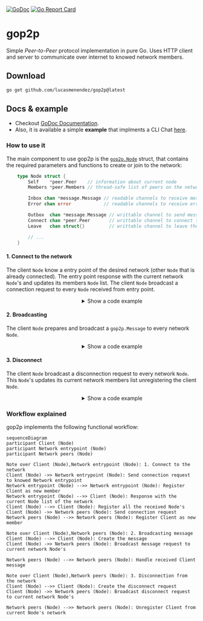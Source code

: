 [![GoDoc](https://godoc.org/github.com/lucasmenendez/gop2p?status.svg)](https://godoc.org/github.com/lucasmenendez/gop2p) [![Go Report Card](https://goreportcard.com/badge/github.com/lucasmenendez/gop2p)](https://goreportcard.com/report/github.com/lucasmenendez/gop2p)

# gop2p
Simple *Peer-to-Peer* protocol implementation in pure Go. Uses HTTP client and server to communicate over internet to knowed network members.

## Download
```bash
go get github.com/lucasmenendez/gop2p@latest
```

## Docs & example
- Checkout [GoDoc Documentation](https://godoc.org/github.com/lucasmenendez/gop2p).
- Also, it is available a simple **example** that implments a CLI Chat [here](example/cli-chat/).

### How to use it
The main component to use gop2p is the [`gop2p.Node`](pkg/node/node.go) struct, that contains the required parameters and functions to create or join to the network:

```go
    type Node struct {
        Self    *peer.Peer    // information about current node
        Members *peer.Members // thread-safe list of peers on the network

        Inbox chan *message.Message // readable channels to receive messages
        Error chan error            // readable channels to receive errors

        Outbox  chan *message.Message // writtable channel to send messages
        Connect chan *peer.Peer       // writtable channel to connect to a Peer
        Leave   chan struct{}         // writtable channel to leave the network

        // ...
    }
```

#### 1. Connect to the network
The client `Node` know a entry point of the desired network (other `Node` that is already connected). The entry point response with the current network `Node`'s and updates its members `Node` list. The client `Node` broadcast a connection request to every `Node` received from entry point.

<details>
<summary style="padding-left: 5vh">Show a code example</summary>

```go
package main

import (
	"log"

	"github.com/lucasmenendez/gop2p"
	"github.com/lucasmenendez/gop2p/pkg/message"
	"github.com/lucasmenendez/gop2p/pkg/peer"
)

func main() {
    // Init a new Node
    node := gop2p.StartLocalNode(5001) // Local Node
    // [FOR REMOTE CLIENT] node := gop2p.StartNode("0.0.0.0", 5001)
    defer node.Wait()

    // Connect to a network putting the entrypoint peer into the Node.Connect
    // channel
    node.Connect <- peer.Me(5000) // Local entry point Node
    // [REMOTE ENTRYPOINT] node.Connect <- peer.New("192.68.1.43", 5000)

    // Print incoming messages and errors. Every incoming message is populated
    // through Node.Inbox, and every error channel that occurs trough Node.Error
    // channel
    var logger = log.New(os.Stdout, "", 0)
    go func() {
        for {
            select {
            case msg := <-node.Inbox:
                logger.Printf("[%s] -> %s\n", msg.From.String(), string(msg.Data))
            case err := <-node.Error:
                logger.Fatalln(err)
            }
        }
    }()

    // ...
}
```
</details>

#### 2. Broadcasting 
The client `Node` prepares and broadcast a `gop2p.Message` to every network `Node`.

<details>
<summary style="padding-left: 5vh">Show a code example</summary>

```go
package main

import (
	"log"

	"github.com/lucasmenendez/gop2p"
	"github.com/lucasmenendez/gop2p/pkg/message"
	"github.com/lucasmenendez/gop2p/pkg/peer"
)

func main() {
    // ...

    // Create a []byte message
    var data = []byte("Hello network!")
    // Create a message with Node.Self information as sender and the created 
    // data
    var msg = new(message.Message).SetFrom(node.Self).SetData(data)
    // Broadcast the message to the network putting it into the Node.Outbox 
    // channel
    node.Outbox <- msg

    // ...
}
```
</details>

#### 3. Disconnect 
The client `Node` broadcast a disconnection request to every network `Node`. This `Node`'s updates its current network members list unregistering the client `Node`.

<details>
<summary style="padding-left: 5vh">Show a code example</summary>

```go
package main

import (
	"log"

	"github.com/lucasmenendez/gop2p"
	"github.com/lucasmenendez/gop2p/pkg/message"
	"github.com/lucasmenendez/gop2p/pkg/peer"
)

func main() {
    // ...

    // Close the Node.Leave channel to disconnect from the network
    close(node.Leave)
}
```

</details>

### Workflow explained

gop2p implements the following functional workflow:

```mermaid
sequenceDiagram
participant Client (Node)
participant Network entrypoint (Node)
participant Network peers (Node)

Note over Client (Node),Network entrypoint (Node): 1. Connect to the network
Client (Node) ->> Network entrypoint (Node): Send connection request to knowed Network entrypoint
Network entrypoint (Node) -->> Network entrypoint (Node): Register Client as new member
Network entrypoint (Node) -->> Client (Node): Response with the current Node list of the network
Client (Node) -->> Client (Node): Register all the received Node's
Client (Node) ->> Network peers (Node): Send connection request
Network peers (Node) -->> Network peers (Node): Register Client as new member

Note over Client (Node),Network peers (Node): 2. Broadcasting message
Client (Node) -->> Client (Node): Create the message
Client (Node) ->> Network peers (Node): Broadcast message request to current network Node's

Network peers (Node) -->> Network peers (Node): Handle received Client message

Note over Client (Node),Network peers (Node): 3. Disconnection from the network
Client (Node) -->> Client (Node): Create the disconnect request
Client (Node) ->> Network peers (Node): Broadcast disconnect request to current network Node's

Network peers (Node) -->> Network peers (Node): Unregister Client from current Node's network
```